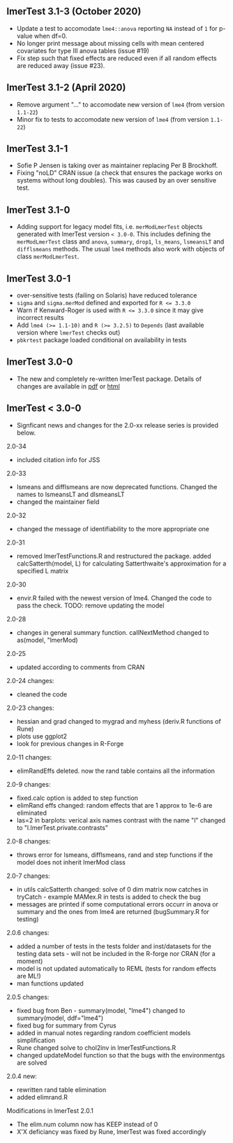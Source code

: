 lmerTest 3.1-3 (October 2020)
------------------

- Update a test to accomodate `lme4::anova` reporting `NA` instead of `1` for p-value when df=0.
- No longer print message about missing cells with mean centered covariates for type III anova tables (issue #19)
- Fix step such that fixed effects are reduced even if all random effects are reduced away (issue #23).

lmerTest 3.1-2 (April 2020)
------------------

- Remove argument "..." to accomodate new version of `lme4` (from version `1.1-22`)
- Minor fix to tests to accomodate new version of `lme4` (from version `1.1-22`)

lmerTest 3.1-1
------------------

- Sofie P Jensen is taking over as maintainer replacing Per B Brockhoff.
- Fixing "noLD" CRAN issue (a check that ensures the package works on systems without long doubles). This was caused by an over sensitive test.

lmerTest 3.1-0
------------------

- Adding support for legacy model fits, i.e. `merModLmerTest` objects generated with lmerTest version `< 3.0-0`. This includes defining the `merModLmerTest` class and `anova`, `summary`, `drop1`, `ls_means`, `lsmeansLT` and `difflsmeans` methods. The usual `lme4` methods also work with objects of class `merModLmerTest`.

lmerTest 3.0-1
------------------

- over-sensitive tests (failing on Solaris) have reduced tolerance
- `sigma` and `sigma.merMod` defined and exported for `R <= 3.3.0`
- Warn if Kenward-Roger is used with `R <= 3.3.0` since it may give incorrect results
- Add `lme4 (>= 1.1-10)` and `R (>= 3.2.5)` to `Depends` (last available version where `lmerTest` checks out)
- `pbkrtest` package loaded conditional on availability in tests


lmerTest 3.0-0
------------------
 
  * The new and completely re-written lmerTest package. Details of changes are 
    available in [pdf](https://github.com/runehaubo/lmerTestR/blob/master/pkg_notes/new_lmerTest.pdf) or [html](http://htmlpreview.github.io/?https://github.com/runehaubo/lmerTestR/blob/master/pkg_notes/new_lmerTest.html)
  

lmerTest < 3.0-0
------------------

  * Signficant news and changes for the 2.0-xx release series is provided below.

2.0-34

- included citation info for JSS

2.0-33

- lsmeans and difflsmeans are now deprecated functions. Changed the names to lsmeansLT and dlsmeansLT
- changed the maintainer field


2.0-32

- changed the message of identifiability to the more appropriate one

2.0-31

- removed lmerTestFunctions.R and restructured the package. added calcSatterth(model, L) for  calculating Satterthwaite's approximation for a specified L matrix 

2.0-30

- envir.R failed with the newest version of lme4. Changed the code to pass the check. TODO: remove updating the model

2.0-28

- changes in general summary function.  callNextMethod changed to as(model, "lmerMod)

2.0-25 

- updated according to comments from CRAN

2.0-24 changes:

- cleaned the code


2.0-23 changes:

- hessian and grad changed to mygrad and myhess (deriv.R functions of Rune)
- plots use ggplot2
- look for  previous changes in R-Forge

2.0-11 changes:

- elimRandEffs deleted. now the rand table contains all the information

2.0-9 changes:

- fixed.calc option is added to step function
- elimRand effs changed: random effects that are 1 approx to 1e-6 are eliminated
- las=2 in barplots: verical axis names
contrast with the name "l" changed to "l.lmerTest.private.contrasts"

2.0-8 changes:

- throws error for lsmeans, difflsmeans, rand and step functions if the model does not inherit lmerMod class

2.0-7 changes:

- in utils calcSatterth changed: solve of 0 dim matrix now catches in tryCatch - example MAMex.R in tests is added to check the bug
- messages are printed if some computational errors occurr in anova or summary and the ones from lme4 are returned (bugSummary.R for testing)

2.0.6 changes:

- added a number of tests in the tests folder and inst/datasets for the testing data sets - will not be included in the R-forge nor CRAN (for a moment)
- model is not updated automatically to REML (tests for random effects are ML!)
- man functions updated

2.0.5 changes:

- fixed bug from Ben - summary(model, "lme4") changed to summary(model, ddf="lme4")
- fixed bug for summary from Cyrus
- added in manual notes regarding random coefficient models simplification
- Rune changed solve to chol2inv in lmerTestFunctions.R
- changed updateModel function so that the bugs with the environmentgs are solved

2.0.4 new:

- rewritten rand table elimination
- added elimrand.R


Modifications in lmerTest 2.0.1

- The elim.num column now has KEEP instead of 0
- X'X deficiancy was fixed by Rune, lmerTest was fixed accordingly 
